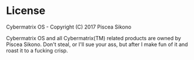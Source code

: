 # License
Cybermatrix OS - Copyright (C) 2017 Piscea Sikono

Cybermatrix OS and all Cybermatrix(TM) related products are owned by Piscea Sikono. Don't steal, or I'll sue your ass, but after I make fun of it and roast it to a fucking crisp.
